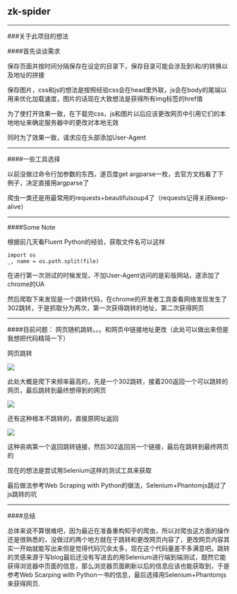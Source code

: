 ## zk-spider
-----
###关于此项目的想法

####首先谈谈需求

保存页面并按时间分隔保存在设定的目录下，保存目录可能会涉及到\和/的转换以及地址的拼接

保存图片，css和js的想法是按照经验css会在head里外联，js会在body的尾端以用来优化加载速度，图片的话现在大致想法是获得所有img标签的href值

为了使打开效果一致，在下载完css，js和图片以后应该更改网页中引用它们的本地地址来确定服务器中的更改对本地无效

同时为了效果一致，请求应在头部添加User-Agent

-----

####一些工具选择

以前没做过命令行加参数的东西，遂百度get argparse一枚，去官方文档看了下例子，决定直接用argparse了

爬虫一类还是用最常用的requests+beautifulsoup4了（requests记得关闭keep-alive）


-----
####Some Note

根据前几天看Fluent Python的经验，获取文件名可以这样

    import os  
    _, name = os.path.split(file)

在进行第一次测试的时候发现，不加User-Agent访问的是彩版网站，遂添加了chrome的UA

然后爬取下来发现是一个跳转代码，在chrome的开发者工具查看网络发现发生了302跳转，于是抓取分为两次，第一次获得跳转的地址，第二次获得网页

------

####目前问题：
网页随机跳转。。。和网页中链接地址更改（此处可以做出来但是我想把代码精简一下）

网页跳转

![](http://7qnaxb.com1.z0.glb.clouddn.com/mark1.png)

此处大概是爬下来频率最高的，先是一个302跳转，接着200返回一个可以跳转的网页，最后跳转到最终想得到的网页

![](http://7qnaxb.com1.z0.glb.clouddn.com/mark2.png)

还有这种根本不跳转的，直接原网址返回

![](http://7qnaxb.com1.z0.glb.clouddn.com/mark3.png)

这种丧病第一个返回跳转链接，然后302返回另一个链接，最后在跳转到最终网页的

现在的想法是尝试用Selenium这样的测试工具来获取

最后做法参考Web Scraping with Python的做法，Selenium+Phantomjs跳过了js跳转的坑

------

####总结

总体来说不算很难吧，因为最近在准备重构知乎的爬虫，所以对爬虫这方面的操作还是很熟悉的，没做过的两个地方就在于跳转和更改网页内容了，更改网页内容其实一开始就能写出来但是觉得代码冗余太多，现在这个代码量差不多满意吧。跳转的灵感来源于写blog最后还没有写进去的用Selenium进行端到端测试，既然它能获得浏览器中页面的信息，那么浏览器页面刷新以后的信息应该也能获取到，于是参考Web Scarping with Python一书的信息，最后选择用Selenium+Phantomjs来获得网页.
